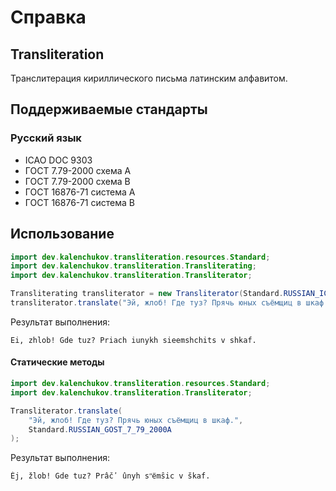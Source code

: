 # Справка
## Transliteration
Транслитерация кириллического письма латинским алфавитом.

## Поддерживаемые стандарты
### Русский язык
* ICAO DOC 9303
* ГОСТ 7.79-2000 схема A
* ГОСТ 7.79-2000 схема B
* ГОСТ 16876-71 система А
* ГОСТ 16876-71 система B

## Использование
```java
import dev.kalenchukov.transliteration.resources.Standard;
import dev.kalenchukov.transliteration.Transliterating;
import dev.kalenchukov.transliteration.Transliterator;

Transliterating transliterator = new Transliterator(Standard.RUSSIAN_ICAO_DOC_9303);
transliterator.translate("Эй, жлоб! Где туз? Прячь юных съёмщиц в шкаф.");
```

Результат выполнения:
```
Ei, zhlob! Gde tuz? Priach iunykh sieemshchits v shkaf.
```

#### Статические методы
```java
import dev.kalenchukov.transliteration.resources.Standard;
import dev.kalenchukov.transliteration.Transliterator;

Transliterator.translate(
    "Эй, жлоб! Где туз? Прячь юных съёмщиц в шкаф.",
    Standard.RUSSIAN_GOST_7_79_2000A
);
```

Результат выполнения:
```
Èj, žlob! Gde tuz? Prâčʹ ûnyh sʺёmŝic v škaf.
```
